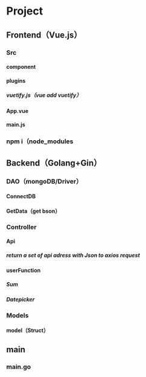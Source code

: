 # Project
## Frontend（Vue.js）
### Src
#### component
#### plugins
##### vuetify.js（vue add vuetify）
#### App.vue
#### main.js
### npm i（node_modules
## Backend（Golang+Gin）
### DAO（mongoDB/Driver）
#### ConnectDB
#### GetData（get bson）
### Controller
#### Api
##### return a set of api adress with Json to axios request
#### userFunction
##### Sum
##### Datepicker
### Models
#### model（Struct）
## main
### main.go
